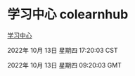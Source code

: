 # 学习中心 colearnhub
[学习中心](http://27.19.33.125:56308/colearnhub/)

2022年 10月 13日 星期四 17:20:03 CST

2022年 10月 13日 星期四 09:20:03 GMT
